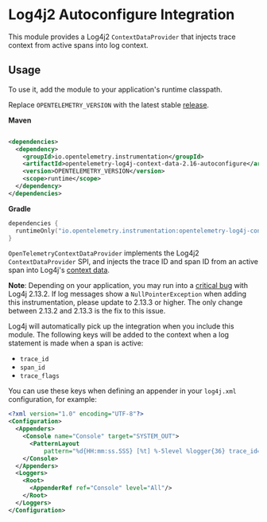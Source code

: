# Log4j2 Autoconfigure Integration

This module provides a Log4j2 `ContextDataProvider` that injects trace context from active spans
into log context.

## Usage

To use it, add the module to your application's runtime classpath.

Replace `OPENTELEMETRY_VERSION` with the latest
stable [release](https://search.maven.org/search?q=g:io.opentelemetry).

**Maven**

```xml

<dependencies>
  <dependency>
    <groupId>io.opentelemetry.instrumentation</groupId>
    <artifactId>opentelemetry-log4j-context-data-2.16-autoconfigure</artifactId>
    <version>OPENTELEMETRY_VERSION</version>
    <scope>runtime</scope>
  </dependency>
</dependencies>
```

**Gradle**

```kotlin
dependencies {
  runtimeOnly("io.opentelemetry.instrumentation:opentelemetry-log4j-context-data-2.16-autoconfigure:OPENTELEMETRY_VERSION")
}
```

`OpenTelemetryContextDataProvider` implements the Log4j2 `ContextDataProvider` SPI, and injects the
trace ID and span ID from an active span into
Log4j's [context data](https://logging.apache.org/log4j/2.x/manual/thread-context.html).

**Note**: Depending on your application, you may run into
a [critical bug](https://issues.apache.org/jira/browse/LOG4J2-2838)
with Log4j 2.13.2. If log messages show a `NullPointerException` when adding this instrumentation,
please update to 2.13.3 or higher. The only change between 2.13.2 and 2.13.3 is the fix to this
issue.

Log4j will automatically pick up the integration when you include this module. The following keys
will be added to the context when a log statement is made when a span is active:

- `trace_id`
- `span_id`
- `trace_flags`

You can use these keys when defining an appender in your `log4j.xml` configuration, for example:

```xml
<?xml version="1.0" encoding="UTF-8"?>
<Configuration>
  <Appenders>
    <Console name="Console" target="SYSTEM_OUT">
      <PatternLayout
          pattern="%d{HH:mm:ss.SSS} [%t] %-5level %logger{36} trace_id=%X{trace_id} span_id=%X{span_id} trace_flags=%X{trace_flags} - %msg%n"/>
    </Console>
  </Appenders>
  <Loggers>
    <Root>
      <AppenderRef ref="Console" level="All"/>
    </Root>
  </Loggers>
</Configuration>
```
